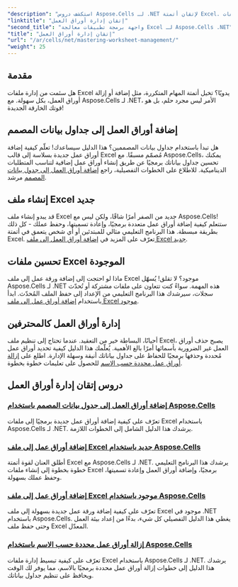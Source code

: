 ```yaml
---
"description": "استكشف دروس Aspose.Cells لـ .NET لإتقان أتمتة Excel. تعلم كيفية إضافة/إزالة أوراق العمل من ملفات Excel الجديدة أو الموجودة برمجيًا."
"linktitle": "إتقان إدارة أوراق العمل"
"second_title": "واجهة برمجة تطبيقات معالجة Excel لـ Aspose.Cells .NET"
"title": "إتقان إدارة أوراق العمل"
"url": "/ar/cells/net/mastering-worksheet-management/"
"weight": 25
---
```


## مقدمة

هل سئمت من إدارة ملفات Excel يدويًا؟ تخيل أتمتة المهام المتكررة، مثل إضافة أو إزالة أوراق العمل، بكل سهولة. مع Aspose.Cells لـ .NET، الأمر ليس مجرد حلم، بل هو قوتك الخارقة الجديدة!  

## إضافة أوراق العمل إلى جداول بيانات المصمم  

هل تبدأ باستخدام جداول بيانات المصممين؟ هذا الدليل سيساعدك! تعلّم كيفية إضافة أوراق عمل جديدة بسلاسة إلى قالب Excel مُصمّم مسبقًا. مع Aspose.Cells، يمكنك تحسين جداول بياناتك برمجيًا عن طريق إنشاء أوراق عمل إضافية لتناسب المتطلبات الديناميكية. للاطلاع على الخطوات التفصيلية، راجع [إضافة أوراق العمل إلى جدول بيانات المصمم](./adding-worksheets-to-designer-spreadsheet/) مرشد.  

## إنشاء ملف Excel جديد  

قد يبدو إنشاء ملف Excel جديد من الصفر أمرًا شاقًا، ولكن ليس مع Aspose.Cells! ستتعلم كيفية إضافة أوراق عمل متعددة برمجيًا، وإعادة تسميتها، وحفظ عملك - كل ذلك بطريقة مبسطة. هذا البرنامج التعليمي مثالي للمبتدئين أو أي شخص يتعمق في أتمتة Excel. تعرّف على المزيد في [إضافة أوراق العمل إلى ملف Excel جديد](./adding-worksheets-to-new-excel-file/).  

## تحسين ملفات Excel الموجودة  

ماذا لو احتجت إلى إضافة ورقة عمل إلى ملف Excel موجود؟ لا تقلق! يُسهّل Aspose.Cells لـ .NET هذه المهمة. سواءً كنت تتعاون على ملفات مشتركة أو تُحدّث سجلات، سيرشدك هذا البرنامج التعليمي من الإعداد إلى حفظ الملف المُحدّث. ابدأ باستخدام [إضافة أوراق عمل إلى ملف Excel موجود](./adding-worksheets-to-existing-excel-file/).  

## إدارة أوراق العمل كالمحترفين  

أحيانًا، البساطة خير من التعقيد. عندما تحتاج إلى تنظيم ملف Excel، يصبح حذف أوراق العمل غير الضرورية بأسمائها أمرًا بالغ الأهمية. يُعلّمك هذا الدليل كيفية تحديد أوراق عمل مُحددة وحذفها برمجيًا للحفاظ على جداول بياناتك أنيقة وسهلة الإدارة. اطلع على [إزالة أوراق عمل محددة حسب الاسم](./remove-specific-worksheets-by-name/) للحصول على تعليمات خطوة بخطوة.  

## دروس إتقان إدارة أوراق العمل
### [إضافة أوراق العمل إلى جدول بيانات المصمم باستخدام Aspose.Cells](./adding-worksheets-to-designer-spreadsheet/)
تعرّف على كيفية إضافة أوراق عمل جديدة برمجيًا إلى ملفات Excel باستخدام Aspose.Cells لـ .NET. يرشدك هذا الدليل الشامل إلى الخطوات اللازمة.
### [إضافة أوراق عمل إلى ملف Excel جديد باستخدام Aspose.Cells](./adding-worksheets-to-new-excel-file/)
أطلق العنان لقوة أتمتة Excel مع Aspose.Cells لـ .NET. يرشدك هذا البرنامج التعليمي خطوة بخطوة إلى إنشاء ملفات Excel برمجيًا، وإضافة أوراق العمل وإعادة تسميتها، وحفظ عملك بسهولة.
### [إضافة أوراق عمل إلى ملف Excel موجود باستخدام Aspose.Cells](./adding-worksheets-to-existing-excel-file/)
تعرّف على كيفية إضافة ورقة عمل جديدة بسهولة إلى ملف Excel موجود في .NET باستخدام Aspose.Cells. يغطي هذا الدليل التفصيلي كل شيء، بدءًا من إعداد بيئة العمل وحتى حفظ ملف Excel المعدّل.
### [إزالة أوراق عمل محددة حسب الاسم باستخدام Aspose.Cells](./remove-specific-worksheets-by-name/)
تعرّف على كيفية تبسيط إدارة ملفات Excel باستخدام Aspose.Cells لـ .NET. يرشدك هذا الدليل إلى خطوات إزالة أوراق عمل محددة برمجيًا بالاسم، مما يوفر لك الوقت ويحافظ على تنظيم جداول بياناتك.
